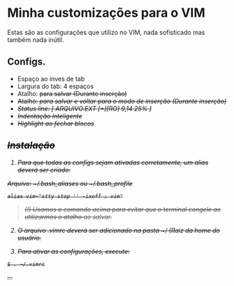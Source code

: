 # Minha customizações para o VIM
Estas são as configurações que utilizo no VIM, nada sofisticado mas também nada inútil.

## Configs.
- Espaço ao inves de tab
- Largura do tab: 4 espaços
- Atalho: <ctrl><s> para salvar (Durante inserção)
- Atalho: <ctrl><i> para salvar e voltar para o modo de inserção (Durante inserção)
- Status line: [ ARQUIVO.EXT [+][RO]            9,14        25% ]
- Indentação inteligente
- Highlight ao fechar blocos

## Instalação
1. Para que todas as configs sejam ativadas corretamente, um alias deverá ser criado:

Arquivo: ~/.bash_aliases ou ~/.bash_profile
````
alias vim="stty stop '' -ixoff ; vim"
````

> (!) Usamos o comando acima para evitar que o terminal congele ao utilizarmos o atalho <ctrl><s> ao salvar.

2. O arquivo .vimrc deverá ser adicionado na pasta ~/ (Raiz da home do usuário.

3. Para ativar as configurações, execute:
````
$ . ~/.vimrc
````

...
